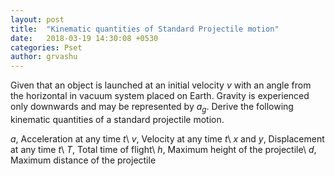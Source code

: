```yaml
---
layout: post
title:  "Kinematic quantities of Standard Projectile motion"
date:   2018-03-19 14:30:08 +0530
categories: Pset
author: grvashu
---
```

Given that an object is launched at an initial velocity $v$ with an angle from the horizontal in vacuum system placed on Earth. Gravity is experienced only downwards and may be represented by $a_g$. Derive the following kinematic quantities of a standard projectile motion.

$a$, Acceleration at any time $t$\\
$v$, Velocity at any time $t$\\
$x$ and $y$, Displacement at any time $t$\\
$T$, Total time of flight\\
$h$, Maximum height of the projectile\\
$d$, Maximum distance of the projectile
